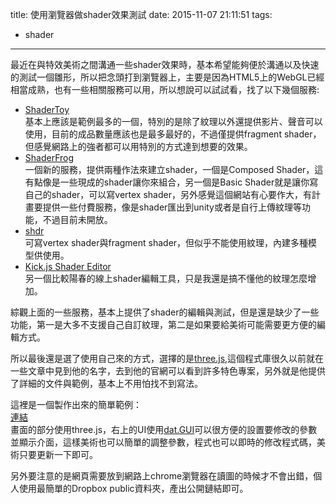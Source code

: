 title: 使用瀏覽器做shader效果測試
date: 2015-11-07 21:11:51
tags:
- shader
---

最近在與特效美術之間溝通一些shader效果時，基本希望能夠便於溝通以及快速的測試一個雛形，所以把念頭打到瀏覽器上，主要是因為HTML5上的WebGL已經相當成熟，也有一些相關服務可以用，所以想說可以試試看，找了以下幾個服務:

* [ShaderToy](https://www.shadertoy.com/)   
基本上應該是範例最多的一個，特別的是除了紋理以外還提供影片、聲音可以使用，目前的成品數量應該也是最多最好的，不過僅提供fragment shader，但感覺網路上的強者都可以用特別的方式達到想要的效果。
* [ShaderFrog](http://shaderfrog.com/app)  
一個新的服務，提供兩種作法來建立shader，一個是Composed Shader，這有點像是一些現成的shader讓你來組合，另一個是Basic Shader就是讓你寫自己的shader，可以寫vertex shader，另外感覺這個網站有心要作大，有計畫要提供一些付費服務，像是shader匯出到unity或者是自行上傳紋理等功能，不過目前未開放。
* [shdr](http://shdr.bkcore.com/)   
可寫vertex shader與fragment shader，但似乎不能使用紋理，內建多種模型供使用。
* [Kick.js Shader Editor](http://www.kickjs.org/tool/shader_editor/shader_editor.html)   
另一個比較陽春的線上shader編輯工具，只是我還是搞不懂他的紋理怎麼增加。

綜觀上面的一些服務，基本上提供了shader的編輯與測試，但是還是缺少了一些功能，第一是大多不支援自己自訂紋理，第二是如果要給美術可能需要更方便的編輯方式。

所以最後還是選了使用自己來的方式，選擇的是[three.js](http://threejs.org/),這個程式庫很久以前就在一些文章中見到他的名字，去到他的官網可以看到許多特色專案，另外就是他提供了詳細的文件與範例，基本上不用怕找不到寫法。

這裡是一個製作出來的簡單範例：   
[連結](../../pages/skiprender/test.html)   
畫面的部分使用three.js，右上的UI使用[dat.GUI](https://github.com/dataarts/dat.gui)可以很方便的設置要修改的參數並顯示介面，這樣美術也可以簡單的調整參數，程式也可以即時的修改程式碼，美術只要更新一下即可。

另外要注意的是網頁需要放到網路上chrome瀏覽器在讀圖的時候才不會出錯，個人使用最簡單的Dropbox public資料夾，產出公開鏈結即可。
